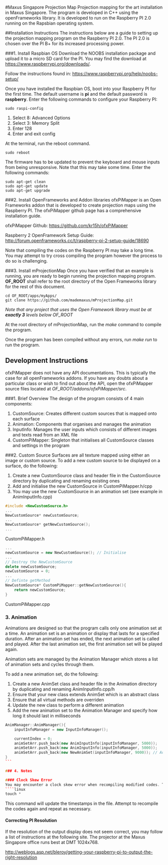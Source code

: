 #Maxus Singapore Projection Map
Projection mapping for the art installation in Maxus Singapore. The program is developed in C++ using the openFrameworks library. It is developed to run on the Raspberry PI 2.0 running on the Rapsbian operating system.

##Installation Instructions
The instructions below are a guide to setting up the projection mapping program on the Raspberry PI 2.0. The PI 2.0 is chosen over the PI B+ for its increased processing power. 

###1. Install Raspbian OS
Download the NOOBS installation package and upload it to a micro SD card for the PI. 
You may find the download at https://www.raspberrypi.org/downloads/.

Follow the instructions found in: https://www.raspberrypi.org/help/noobs-setup/

Once you have installed the Raspbian OS, boot into your Raspberry PI for the first time. The default username is **pi** and the default password is **raspberry**. Enter the following commands to configure your Raspberry PI:

````linux
sudo raspi-config
````
1. Select 8: Advanced Options
2. Select 3: Memory Split
3. Enter 128
4. Enter and exit config

At the terminal, run the reboot command.
````linux
sudo reboot
````

The firmware has to be updated to prevent the keyboard and mouse inputs from being unresponsive. Note that this may take some time. Enter the following commands:
````linux
sudo apt-get clean
sudo apt-get update
sudo apt-get upgrade
````

###2. Install OpenFrameworks and Addon libraries
ofxPiMapper is an Open Frameworks addon that is developed to create projection maps using the Raspberry PI. The ofxPiMapper github page has a comprehensive installation guide.

ofxPiMapper Github: https://github.com/kr15h/ofxPiMapper

Raspberry 2 OpenFramework Setup Guide: http://forum.openframeworks.cc/t/raspberry-pi-2-setup-guide/18690

Note that compiling the codes on the Raspberry PI may take a long time. You may attempt to try cross compiling the program however the process to do so is challenging.

###3. Install mProjectionMap
Once you have verified that an example is running, you are ready to begin running the projection mapping program. **OF_ROOT** shall refer to the root directory of the Open Frameworks library for the rest of this document.

````linux
cd OF_ROOT/apps/myApps/
git clone https://github.com/mademaxus/mProjectionMap.git
````

_Note that any project that uses the Open Framework library must be at **exactly 3** levels below OF_ROOT_

At the root directory of mProjectionMap, run the _make_ command to compile the program.

Once the program has been compiled without any errors, run _make run_ to run the program.

## Development Instructions
ofxPiMapper does not have any API documentations. This is typically the case for all openFrameworks addons.
If you have any doubts about a particular class or wish to find out about the API, open the ofxPiMapper source files located at _OF_ROOT/addons/ofxPiMapper/src_.

###1. Brief Overview
The design of the program consists of 4 main components:
1. CustomSource: Creates different custom sources that is mapped onto each surface
2. Animation: Components that organises and manages the animation
3. InputInfo: Manages the user inputs which consists of different images and texts read from an XML file
4. CustomPiMapper: Singleton that initialises all CustomSource classes and settings in the program

###2. Custom Source
Surfaces are all texture mapped using either an image or custom source. To add a new custom source to be displayed on a surface, do the following:

1. Create a new CustomSource class and header file in the CustomSource directory by duplicating and renaming existing ones
2. Add and initialise the new CustomSource in CustomPiMapper.h/cpp
3. You may use the new CustomSource in an animation set (see example in AnimInputInfo.cpp)

````c++
#include <NewCustomSource.h>
...
NewCustomSource* newCustomSource;
...
NewCustomSource* getNewCustomSource();
...
```` 
CustomPiMapper.h

````c++
...
newCustomSource = new NewCustomSource(); // Initialise
...
// Destroy the NewCustomSource
delete newCustomSource;
newCustomSource = 0;
...
// Definte getMethod
NewCustomSource* CustomPiMapper::getNewCustomSource(){
	return newCustomSource;
}
````
CustomPiMapper.cpp

### 3. Animation
Animations are designed so that the program calls only one animation set at a time. An animation set is an animation or display that lasts for a specified duration. After an animation set has ended, the next animation set is called and played. After the last animation set, the first animation set will be played again.

Animation sets are managed by the Animation Manager which stores a list of animation sets and cycles through them.

To add a new animation set, do the following:

1. Create a new AnimSet class and header file in the Animation directory by duplicating and renaming AnimInputInfo.cpp/h
2. Ensure that your new class extends AnimSet which is an abstract class
3. Ensure that all virtual methods are overriden
4. Update the new class to perform a different animation
5. Add the new animation set to the Animation Manager and specify how long it should last in milliseconds

````c++
AnimManager::AnimManager(){
    inputInfoManager = new InputInfoManager();

    currentIndex = 0;
    animSetArr.push_back(new AnimInputInfo(inputInfoManager, 5000));
    animSetArr.push_back(new AnimInputInfo(inputInfoManager, 5000));
    animSetArr.push_back(new NewAnimSet(inputInfoManager, 9000)); // Adds new animation set which lasts for 9seconds
}
```

### 4. Notes

#### Clock Skew Error
You may encounter a clock skew error when recompiling modified codes. This means that the timestamps of the files are not synchronized and cannot be compiled. You will see a list of affected files during compile time. This may be resolved by changing to the specified directory and running the following command.
````linux
touch *
````
This command will update the timestamps in the file. Attempt to recompile the codes again and repeat as necessary.

#### Correcting PI Resolution
If the resolution of the output display does not seem correct, you may follow a list of instructions at the following site. The projector at the Maxus Singapore office runs best at DMT 1024x768. 

http://weblogs.asp.net/bleroy/getting-your-raspberry-pi-to-output-the-right-resolution


